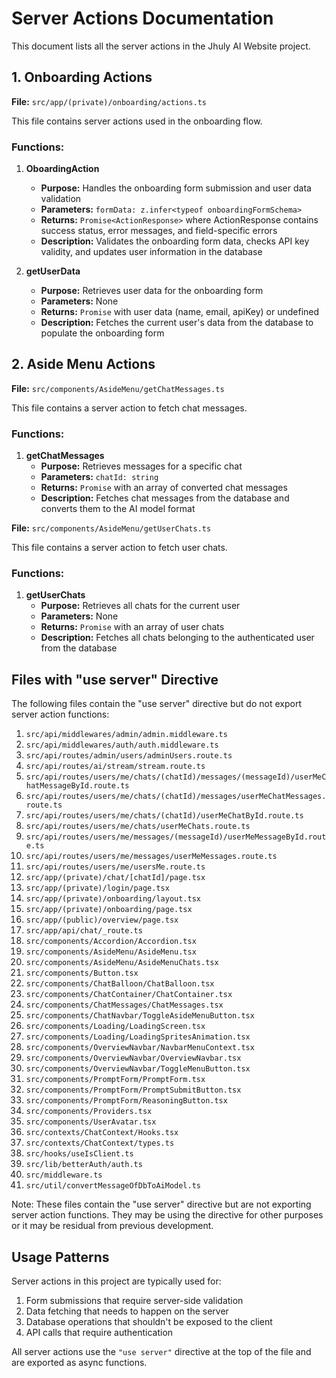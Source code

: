 # Server Actions Documentation

This document lists all the server actions in the Jhuly AI Website project.

## 1. Onboarding Actions
**File:** `src/app/(private)/onboarding/actions.ts`

This file contains server actions used in the onboarding flow.

### Functions:

1. **OboardingAction**
   - **Purpose:** Handles the onboarding form submission and user data validation
   - **Parameters:** `formData: z.infer<typeof onboardingFormSchema>`
   - **Returns:** `Promise<ActionResponse>` where ActionResponse contains success status, error messages, and field-specific errors
   - **Description:** Validates the onboarding form data, checks API key validity, and updates user information in the database

2. **getUserData**
   - **Purpose:** Retrieves user data for the onboarding form
   - **Parameters:** None
   - **Returns:** `Promise` with user data (name, email, apiKey) or undefined
   - **Description:** Fetches the current user's data from the database to populate the onboarding form

## 2. Aside Menu Actions

**File:** `src/components/AsideMenu/getChatMessages.ts`

This file contains a server action to fetch chat messages.

### Functions:

1. **getChatMessages**
   - **Purpose:** Retrieves messages for a specific chat
   - **Parameters:** `chatId: string`
   - **Returns:** `Promise` with an array of converted chat messages
   - **Description:** Fetches chat messages from the database and converts them to the AI model format

**File:** `src/components/AsideMenu/getUserChats.ts`

This file contains a server action to fetch user chats.

### Functions:

1. **getUserChats**
   - **Purpose:** Retrieves all chats for the current user
   - **Parameters:** None
   - **Returns:** `Promise` with an array of user chats
   - **Description:** Fetches all chats belonging to the authenticated user from the database

## Files with "use server" Directive

The following files contain the "use server" directive but do not export server action functions:

1. `src/api/middlewares/admin/admin.middleware.ts`
2. `src/api/middlewares/auth/auth.middleware.ts`
3. `src/api/routes/admin/users/adminUsers.route.ts`
4. `src/api/routes/ai/stream/stream.route.ts`
5. `src/api/routes/users/me/chats/(chatId)/messages/(messageId)/userMeChatMessageById.route.ts`
6. `src/api/routes/users/me/chats/(chatId)/messages/userMeChatMessages.route.ts`
7. `src/api/routes/users/me/chats/(chatId)/userMeChatById.route.ts`
8. `src/api/routes/users/me/chats/userMeChats.route.ts`
9. `src/api/routes/users/me/messages/(messageId)/userMeMessageById.route.ts`
10. `src/api/routes/users/me/messages/userMeMessages.route.ts`
11. `src/api/routes/users/me/usersMe.route.ts`
12. `src/app/(private)/chat/[chatId]/page.tsx`
13. `src/app/(private)/login/page.tsx`
14. `src/app/(private)/onboarding/layout.tsx`
15. `src/app/(private)/onboarding/page.tsx`
16. `src/app/(public)/overview/page.tsx`
17. `src/app/api/chat/_route.ts`
18. `src/components/Accordion/Accordion.tsx`
19. `src/components/AsideMenu/AsideMenu.tsx`
20. `src/components/AsideMenu/AsideMenuChats.tsx`
21. `src/components/Button.tsx`
22. `src/components/ChatBalloon/ChatBalloon.tsx`
23. `src/components/ChatContainer/ChatContainer.tsx`
24. `src/components/ChatMessages/ChatMessages.tsx`
25. `src/components/ChatNavbar/ToggleAsideMenuButton.tsx`
26. `src/components/Loading/LoadingScreen.tsx`
27. `src/components/Loading/LoadingSpritesAnimation.tsx`
28. `src/components/OverviewNavbar/NavbarMenuContext.tsx`
29. `src/components/OverviewNavbar/OverviewNavbar.tsx`
30. `src/components/OverviewNavbar/ToggleMenuButton.tsx`
31. `src/components/PromptForm/PromptForm.tsx`
32. `src/components/PromptForm/PromptSubmitButton.tsx`
33. `src/components/PromptForm/ReasoningButton.tsx`
34. `src/components/Providers.tsx`
35. `src/components/UserAvatar.tsx`
36. `src/contexts/ChatContext/Hooks.tsx`
37. `src/contexts/ChatContext/types.ts`
38. `src/hooks/useIsClient.ts`
39. `src/lib/betterAuth/auth.ts`
40. `src/middleware.ts`
41. `src/util/convertMessageOfDbToAiModel.ts`

Note: These files contain the "use server" directive but are not exporting server action functions. They may be using the directive for other purposes or it may be residual from previous development.

## Usage Patterns

Server actions in this project are typically used for:
1. Form submissions that require server-side validation
2. Data fetching that needs to happen on the server
3. Database operations that shouldn't be exposed to the client
4. API calls that require authentication

All server actions use the `"use server"` directive at the top of the file and are exported as async functions.
